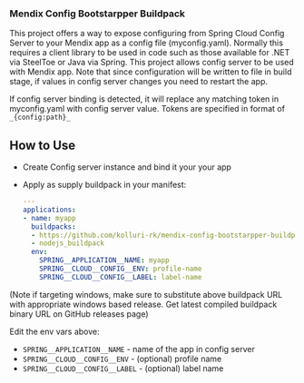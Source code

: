 ### Mendix Config Bootstarpper Buildpack

This project offers a way to expose configuring from Spring Cloud Config Server to your Mendix app as a config file (myconfig.yaml). Normally this requires a client library to be used in code such as those available for .NET via SteelToe or Java via Spring. This project allows config server to be used with Mendix app. Note that since configuration will be written to file in build stage, if values in config server changes you need to restart the app.

If config server binding is detected, it will replace any matching token in myconfig.yaml with config server value. Tokens are specified in format of `_{config:path}_`

## How to Use

- Create Config server instance and bind it your your app

- Apply as supply buildpack in your manifest:

  ```yaml
  ---
  applications:
  - name: myapp
    buildpacks: 
    - https://github.com/kolluri-rk/mendix-config-bootstarpper-buildpack/releases/download/1.0/Pivotal.Mendix.Config.Bootstrapper.Buildpack-linux-x64-0.1.0.zip
    - nodejs_buildpack
    env:
      SPRING__APPLICATION__NAME: myapp
      SPRING__CLOUD__CONFIG__ENV: profile-name
      SPRING__CLOUD__CONFIG__LABEL: label-name
  ```

(Note if targeting windows, make sure to substitute above buildpack URL with appropriate windows based release. Get latest compiled buildpack binary URL on GitHub releases page)

Edit the env vars above:

* `SPRING__APPLICATION__NAME` - name of the app in config server
* `SPRING__CLOUD__CONFIG__ENV` - (optional) profile name
* `SPRING__CLOUD__CONFIG__LABEL` - (optional) label name

